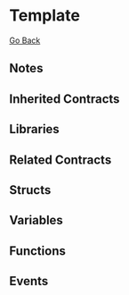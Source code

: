 # Template

[Go Back](../contracts.md)

## Notes

## Inherited Contracts

## Libraries

## Related Contracts

## Structs

## Variables

## Functions

## Events

